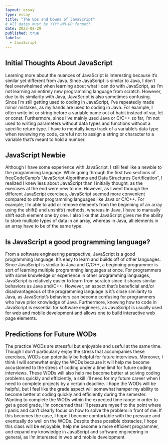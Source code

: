 ```yaml
---
layout: essay
type: essay
title: "The Ups and Downs of JavaScript"
# All dates must be YYYY-MM-DD format!
date: 2023-08-29
published: true
labels:
  - JavaScript
---
```


## Initial Thoughts About JavaScript

  Learning more about the nuances of JavaScript is interesting because it’s similar yet different from Java. Since JavaScript is similar to Java, I don’t feel overwhelmed when learning about what I can do with JavaScript, as I’m not learning an entirely new programming language from scratch. However, due to its similarity with Java, JavaScript is also sometimes confusing. Since I’m still getting used to coding in JavaScript, I’ve repeatedly made minor mistakes, as my hands are used to coding in Java. For example, I often write int or string before a variable name out of habit instead of var, let or const. 
  Furthermore, since I’ve mainly used Java or C/C++ so far, I’m not used to writing parameters without data types and functions without a specific return type. I have to mentally keep track of a variable’s data type when reviewing my code, careful not to assign a string or character to a variable that’s meant to hold a number. 


## JavaScript Newbie

  Although I have some experience with JavaScript, I still feel like a newbie to the programming language. While going through the first two sections of freeCodeCamp’s “JavaScript Algorithms and Data Structures Certification”, I realized I knew less about JavaScript than I initially thought, as the exercises at the end were new to me. However, as I went through the different JavaScript exercises, JavaScript seemed more convenient compared to other programming languages like Java or C/C++. For example, I’m able to add or remove elements from the beginning of an array using the shift() and unshift() methods, whereas in Java, I have to manually shift each element one by one. I also like that JavaScript gives me the ability to store multiple types of data in an array, whereas in Java, all elements in an array have to be of the same type. 

## Is JavaScript a good programming language? 

  From a software engineering perspective, JavaScript is a good programming language. It’s easy to learn and builds off of other languages. Since JavaScript is similar to Java and C/C++, a beginning programmer is sort of learning multiple programming languages at once. For programmers with some knowledge or experience in other programming languages, JavaScript is relatively easier to learn from scratch since it shares similar behaviors as Java and/C++. However, an aspect that’s beneficial and/or disadvantageous of the programming language is it’s close similarity to Java, as JavaScript’s behaviors can become confusing for programmers who have prior knowledge of Java. Furthermore, knowing how to code in JavaScript is essential for software engineers, as JavaScript is usually used for web and mobile development and allows one to build interactive web page elements.

## Predictions for Future WODs

  The practice WODs are stressful but enjoyable and useful at the same time. Though I don’t particularly enjoy the stress that accompanies these exercises, WODs can potentially be helpful for future interviews. Moreover, I think I will somewhat enjoy the WODs because it will help me become accustomed to the stress of coding under a time limit for future coding interviews. These WODs will also help me become better at solving coding problems quickly and efficiently, a skill I’ll need for my future career when I need to complete projects by a certain deadline. 
  I hope the WODs will be helpful, but I feel like the grade aspect will somewhat hamper my ability to become better at coding quickly and efficiently during the semester. Wanting to complete the WODs within the expected time range in order to get a good grade, I’m concerned that I’ll pressure myself to the point where I panic and can’t clearly focus on how to solve the problem in front of me. If this becomes the case, I hope I become comfortable with the pressure and eventually do well on the WODs. Despite these possible obstacles, I hope this class will be enjoyable, help me become a more efficient programmer, and expand my knowledge in JavaScript and software engineering in general, as I’m interested in web and mobile development. 
